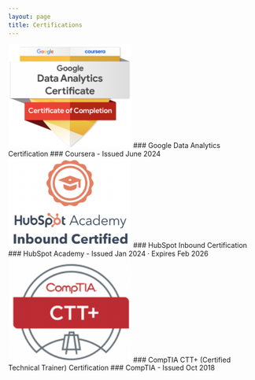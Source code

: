 ```yaml
---
layout: page
title: Certifications
---
```

<img src="assets/Google Analytics Logo.png" width="250">
### Google Data Analytics Certification ###
Coursera - 
Issued June 2024

<div data-iframe-width="150" data-iframe-height="270" data-share-badge-id="fc7601c3-51d0-4a82-9bc4-3f672575c349" data-share-badge-host="https://www.credly.com"></div><script type="text/javascript" async src="//cdn.credly.com/assets/utilities/embed.js"></script>

<img src="assets/Hubspot Inbound Logo.png" width="250">
### HubSpot Inbound Certification ###
HubSpot Academy - 
Issued Jan 2024 · Expires Feb 2026

<img src="assets/CompTia CTT+ Logo.png" width="250">
### CompTIA CTT+ (Certified Technical Trainer) Certification ###
CompTIA - 
Issued Oct 2018

